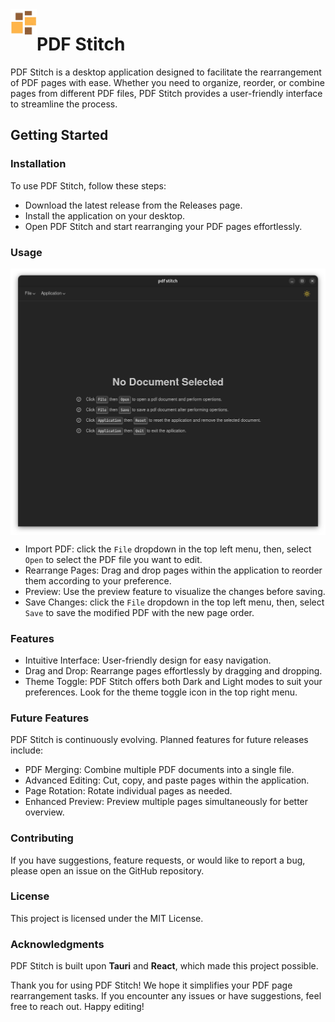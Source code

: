 <img src="./app-icon.png" alt="pdf-stitch logo" width="42" align="left" />

# PDF Stitch

PDF Stitch is a desktop application designed to facilitate the rearrangement of PDF pages with ease. Whether you need to organize, reorder, or combine pages from different PDF files, PDF Stitch provides a user-friendly interface to streamline the process.

## Getting Started

### Installation

To use PDF Stitch, follow these steps:

- Download the latest release from the Releases page.
- Install the application on your desktop.
- Open PDF Stitch and start rearranging your PDF pages effortlessly.

### Usage

<img src="./src/assets/screenshot-1.png" alt="screenshot 1" align="center" />

- Import PDF: click the `File` dropdown in the top left menu, then, select `Open` to select the PDF file you want to edit.
- Rearrange Pages: Drag and drop pages within the application to reorder them according to your preference.
- Preview: Use the preview feature to visualize the changes before saving.
- Save Changes: click the `File` dropdown in the top left menu, then, select `Save` to save the modified PDF with the new page order.

### Features

- Intuitive Interface: User-friendly design for easy navigation.
- Drag and Drop: Rearrange pages effortlessly by dragging and dropping.
- Theme Toggle: PDF Stitch offers both Dark and Light modes to suit your preferences. Look for the theme toggle icon in the top right menu.

### Future Features

PDF Stitch is continuously evolving. Planned features for future releases include:

- PDF Merging: Combine multiple PDF documents into a single file.
- Advanced Editing: Cut, copy, and paste pages within the application.
- Page Rotation: Rotate individual pages as needed.
- Enhanced Preview: Preview multiple pages simultaneously for better overview.

### Contributing

If you have suggestions, feature requests, or would like to report a bug, please open an issue on the GitHub repository.

### License

This project is licensed under the MIT License.

### Acknowledgments

PDF Stitch is built upon **Tauri** and **React**, which made this project possible.

Thank you for using PDF Stitch! We hope it simplifies your PDF page rearrangement tasks. If you encounter any issues or have suggestions, feel free to reach out. Happy editing!
